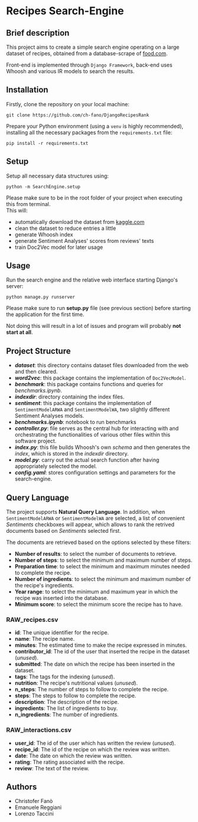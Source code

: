 # Recipes Search-Engine

## Brief description

This project aims to create a simple search engine operating on a large dataset
of recipes, obtained from a database-scrape of [food.com]().  

Front-end is implemented through `Django Framework`, back-end uses Whoosh and various IR models to search the results.

 
## Installation

Firstly, clone the repository on your local machine:  
```
git clone https://github.com/ch-fano/DjangoRecipesRank
```

Prepare your Python environment (using a `venv` is highly recommended), installing all the necessary packages from the `requirements.txt` file:
```
pip install -r requirements.txt
```  
 
## Setup
Setup all necessary data structures using:
```
python -m SearchEngine.setup
```
Please make sure to be in the root folder of your project when executing this from terminal.  
This will:
- automatically download the dataset from [kaggle.com]()
- clean the dataset to reduce entries a little
- generate Whoosh index
- generate Sentiment Analyses' scores from reviews' texts
- train Doc2Vec model for later usage
 

## Usage
Run the search engine and the relative web interface starting Django's server:
```
python manage.py runserver
```
Please make sure to run **setup.py** file (see previous section) before starting the application for the first time.  

Not doing this will result in a lot of issues and program will probably **not start at all**.

 

## Project Structure

* ***dataset***: this directory contains dataset files downloaded from the web and then cleared. 
* ***word2vec***: this package contains the implementation of ```Doc2VecModel```.
* ***benchmark***: this package contains functions and queries for *benchmarks.ipynb*. 
* ***indexdir***: directory containing the index files. 
* ***sentiment***: this package contains the implementation of ```SentimentModelARWA``` and ```SentimentModelWA```, two slightly different Sentiment Analyses models.
* ***benchmarks.ipynb***: notebook to run benchmarks
* ***controller\.py***: file serves as the central hub for interacting with and orchestrating the functionalities of various other files within this software project. 
* ***index\.py***: this file builds Whoosh's own *schema* and then generates the *index*, which is stored in the *indexdir* directory.
* ***model\.py***: carry out the actual search function after having appropriately selected the model.
* ***config\.yaml***: stores configuration settings and parameters for the search-engine. 

 
## Query Language

The project supports **Natural Query Language**. In addition, when ```SentimentModelARWA``` or ```SentimentModelWA``` are selected, a list of convenient *Sentiments* checkboxes will appear, which allows to rank the retrived documents based on *Sentiments* selected first. 

The documents are retrieved based on the options selected by these filters:
* **Number of results**: to select the number of documents to retrieve.  
* **Number of steps**: to select the minimum and maximum number of steps. 
* **Preparation time**: to select the minimum and maximum minutes needed to complete the recipe.
* **Number of ingredients**: to select the minimum and maximum number of the recipe's ingredients.
* **Year range**: to select the minimum and maximum year in which the recipe was inserted into the database.
* **Minimum score**: to select the minimum score the recipe has to have.
 

### RAW_recipes.csv
- **id**: The unique identifier for the recipe.
- **name**: The recipe name.
- **minutes**: The estimated time to make the recipe expressed in minutes.
- **contributor_id**: The id of the user that inserted the recipe in the dataset (_unused_).
- **submitted**: The date on which the recipe has been inserted in the dataset.
- **tags**: The tags for the indexing (_unused_).
- **nutrition**: The recipe's nutritional values (_unused_).
- **n_steps**: The number of steps to follow to complete the recipe.
- **steps**: The steps to follow to complete the recipe.
- **description**: The description of the recipe.
- **ingredients**: The list of ingredients to buy.
- **n_ingredients**: The number of ingredients.

 
### RAW_interactions.csv
- **user_id**: The id of the user which has written the review (_unused_).
- **recipe_id**: The id of the recipe on which the review was written.
- **date**: The date on which the review was written.
- **rating**: The rating associated with the recipe.
- **review**: The text of the review.

 
## Authors
* Christofer Fanò
* Emanuele Reggiani
* Lorenzo Taccini
